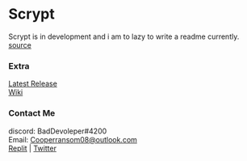 # Scrypt
Scrypt is in development and i am to lazy to write a readme currently.  
[source](https://github.com/itzCozi/Scrypt/tree/main/scrypt)


### Extra
[Latest Release](https://github.com/itzCozi/Scrypt/releases)  
[Wiki](https://github.com/itzCozi/Scrypt/wiki)

### Contact Me
discord: BadDevoleper#4200                                                                                                                                             
Email: Cooperransom08@outlook.com                                                                                                                                      
[Replit](https://replit.com/@cozi08) | 
[Twitter](https://twitter.com/ransom_cooper)